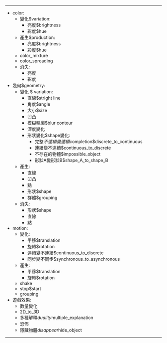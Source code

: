 ---
- color:
    - 變化$variation:
        - 亮度$brightness
        - 彩度$hue
    - 產生$production:
        - 亮度$brightness
        - 彩度$hue
    - color_mixture
    - color_spreading
    - 消失:
        - 亮度
        - 彩度
- 幾何$geometry:
    - 變化 $ variation:
        - 直線$stright line
        - 角度$angle
        - 大小$size
        - 凹凸
        - 模糊輪廓$blur contour
        - 深度變化
        - 形狀變化$shape變化:
            - 完整$不連續變連續$completion$discrete_to_continuous
            - 連續變不連續$continuous_to_discrete
            - 不存在的物體$impossible_object
            - 形狀A變形狀B$shape_A_to_shape_B
    - 產生:
        - 直線
        - 凹凸
        - 點
        - 形狀$shape
        - 群體$grouping
    - 消失:
        - 形狀$shape
        - 直線
        - 點
- motion:
    - 變化:
        - 平移$translation
        - 旋轉$rotation
        - 連續變不連續$continuous_to_discrete
        - 同步變不同步$synchronous_to_asynchronous
    - 產生:
        - 平移$translation
        - 旋轉$rotation
    - shake
    - stop$start
    - grouping
- 遊戲效果:
    - 數量變化
    - 2D_to_3D
    - 多種解釋$duality$multiple_explanation
    - 恐怖
    - 隱藏物體$disappear$hide_object
---